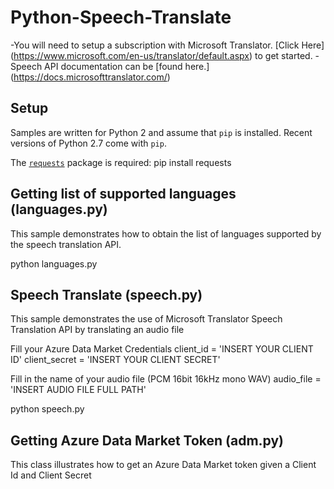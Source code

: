 # Python-Speech-Translate

-You will need to setup a subscription with Microsoft Translator. [Click Here] (https://www.microsoft.com/en-us/translator/default.aspx) to get started.
-Speech API documentation can be [found here.] (https://docs.microsofttranslator.com/)

## Setup
Samples are written for Python 2 and assume that `pip` is installed. Recent versions of Python 2.7 come with `pip`.

The [`requests`](http://docs.python-requests.org/en/master/) package is required:
pip install requests

## Getting list of supported languages (languages.py)
This sample demonstrates how to obtain the list of languages supported by the speech translation API.

python languages.py

## Speech Translate (speech.py)
This sample demonstrates the use of Microsoft Translator Speech Translation API by translating an audio file

Fill your Azure Data Market Credentials
client_id = 'INSERT YOUR CLIENT ID'
client_secret = 'INSERT YOUR CLIENT SECRET'

Fill in the name of your audio file (PCM 16bit 16kHz mono WAV)
audio_file = 'INSERT AUDIO FILE FULL PATH'

python speech.py

## Getting Azure Data Market Token (adm.py)
This class illustrates how to get an Azure Data Market token given a Client Id and Client Secret


